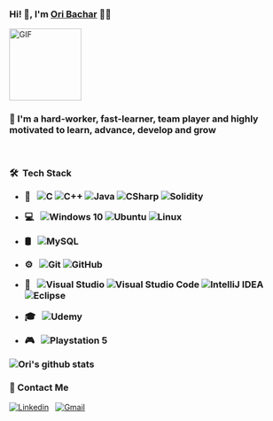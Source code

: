 ### Hi! 👋, I'm [Ori Bachar](https://github.com/OriBachar) 👨‍💻

<img alt="GIF" height="130px" src="https://media.giphy.com/media/USV0ym3bVWQJJmNu3N/giphy.gif">
<br />


<h3>
     💪 I'm a hard-worker, fast-learner, team player and highly motivated to learn, advance, develop and grow
</h3>


  
<br />
<h3> 🛠 &nbsp;Tech Stack 

- 🧰 &nbsp; 
  ![C](https://img.shields.io/badge/C-00599C?style=for-the-badge&logo=c&logoColor=white)
  ![C++](https://img.shields.io/badge/C%2B%2B-00599C?style=for-the-badge&logo=c%2B%2B&logoColor=white)
  ![Java](https://img.shields.io/badge/Java-ED8B00?style=for-the-badge&logo=java&logoColor=white)
  ![CSharp](https://img.shields.io/badge/c%23-%23239120.svg?style=for-the-badge&logo=c-sharp&logoColor=white)
  ![Solidity](https://img.shields.io/badge/Solidity-e6e6e6?style=for-the-badge&logo=solidity&logoColor=black)
     

 
- 💻 &nbsp; 
  ![Windows 10](https://img.shields.io/badge/Windows-0078D6?style=for-the-badge&logo=windows&logoColor=white)
  ![Ubuntu](https://img.shields.io/badge/Ubuntu-E95420?style=for-the-badge&logo=ubuntu&logoColor=white)
  ![Linux](https://img.shields.io/badge/Linux-FCC624?style=for-the-badge&logo=linux&logoColor=black)
 
 
- 🛢 &nbsp; 
  ![MySQL](https://img.shields.io/badge/mysql-%2300f.svg?style=for-the-badge&logo=mysql&logoColor=white)
  
  
- ⚙️ &nbsp; 
  ![Git](https://img.shields.io/badge/git-%23F05033.svg?style=for-the-badge&logo=git&logoColor=white)
  ![GitHub](https://img.shields.io/badge/github-%23121011.svg?style=for-the-badge&logo=github&logoColor=white)
  
  
- 🔧 &nbsp; 
  ![Visual Studio](https://img.shields.io/badge/VisualStudio-5C2D91.svg?style=for-the-badge&logo=visual-studio&logoColor=white)
  ![Visual Studio Code](https://img.shields.io/badge/VisualStudioCode-0078d7.svg?style=for-the-badge&logo=visual-studio-code&logoColor=white)
  ![IntelliJ IDEA](https://img.shields.io/badge/IntelliJIDEA-000000.svg?style=for-the-badge&logo=intellij-idea&logoColor=white)
  ![Eclipse](https://img.shields.io/badge/Eclipse-2C2255?style=for-the-badge&logo=eclipse&logoColor=white)
     
  
- 🎓  &nbsp; 
  ![Udemy](https://img.shields.io/badge/Udemy-EC5252?style=for-the-badge&logo=Udemy&logoColor=white)
     
  
  
- 🎮 &nbsp; 
  ![Playstation 5](https://img.shields.io/badge/Playstation%205-003791?style=for-the-badge&logo=playstation-5&logoColor=white)
  

![Ori's github stats](https://github-readme-stats.vercel.app/api?username=OriBachar&theme=vision-friendly-dark&hide=prs,issues,stars)
 

### 📝 Contact Me 
  [![Linkedin](https://img.shields.io/badge/LinkedIn-0077B5?style=for-the-badge&logo=linkedin&logoColor=white)](https://www.linkedin.com/in/ori-bachar/)
  &nbsp;
  [![Gmail](https://img.shields.io/badge/Gmail-D14836?style=for-the-badge&logo=gmail&logoColor=white)](mailto:oribachar98@gmail.com)

